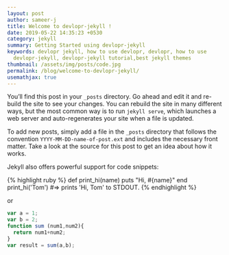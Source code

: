 ```yaml
---
layout: post
author: sameer-j
title: Welcome to devlopr-jekyll !
date: 2019-05-22 14:35:23 +0530
category: jekyll
summary: Getting Started using devlopr-jekyll
keywords: devlopr jekyll, how to use devlopr, devlopr, how to use
  devlopr-jekyll, devlopr-jekyll tutorial,best jekyll themes
thumbnail: /assets/img/posts/code.jpg
permalink: /blog/welcome-to-devlopr-jekyll/
usemathjax: true
---
```



You’ll find this post in your `_posts` directory. Go ahead and edit it and re-build the site to see your changes. You can rebuild the site in many different ways, but the most common way is to run `jekyll serve`, which launches a web server and auto-regenerates your site when a file is updated.

To add new posts, simply add a file in the `_posts` directory that follows the convention `YYYY-MM-DD-name-of-post.ext` and includes the necessary front matter. Take a look at the source for this post to get an idea about how it works.

Jekyll also offers powerful support for code snippets:

{% highlight ruby %}
def print_hi(name)
  puts "Hi, #{name}"
end
print_hi('Tom')
#=> prints 'Hi, Tom' to STDOUT.
{% endhighlight %}

or

```javascript
var a = 1;
var b = 2;
function sum (num1,num2){
  return num1+num2;
}
var result = sum(a,b);
```

